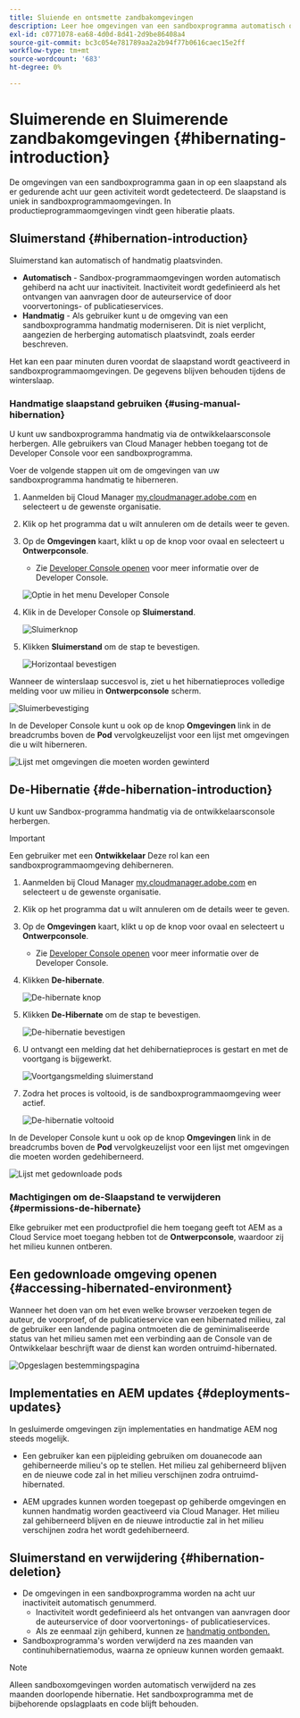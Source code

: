 ```yaml
---
title: Sluiende en ontsmette zandbakomgevingen
description: Leer hoe omgevingen van een sandboxprogramma automatisch overschakelen op een hibernatiemodus en hoe u deze kunt deorganiseren.
exl-id: c0771078-ea68-4d0d-8d41-2d9be86408a4
source-git-commit: bc3c054e781789aa2a2b94f77b0616caec15e2ff
workflow-type: tm+mt
source-wordcount: '683'
ht-degree: 0%

---
```



# Sluimerende en Sluimerende zandbakomgevingen {#hibernating-introduction}

De omgevingen van een sandboxprogramma gaan in op een slaapstand als er gedurende acht uur geen activiteit wordt gedetecteerd. De slaapstand is uniek in sandboxprogrammaomgevingen. In productieprogrammaomgevingen vindt geen hiberatie plaats.

## Sluimerstand {#hibernation-introduction}

Sluimerstand kan automatisch of handmatig plaatsvinden.

* **Automatisch** - Sandbox-programmaomgevingen worden automatisch gehiberd na acht uur inactiviteit. Inactiviteit wordt gedefinieerd als het ontvangen van aanvragen door de auteurservice of door voorvertonings- of publicatieservices.
* **Handmatig** - Als gebruiker kunt u de omgeving van een sandboxprogramma handmatig moderniseren. Dit is niet verplicht, aangezien de herberging automatisch plaatsvindt, zoals eerder beschreven.

Het kan een paar minuten duren voordat de slaapstand wordt geactiveerd in sandboxprogrammaomgevingen. De gegevens blijven behouden tijdens de winterslaap.

### Handmatige slaapstand gebruiken {#using-manual-hibernation}

U kunt uw sandboxprogramma handmatig via de ontwikkelaarsconsole herbergen. Alle gebruikers van Cloud Manager hebben toegang tot de Developer Console voor een sandboxprogramma.

Voer de volgende stappen uit om de omgevingen van uw sandboxprogramma handmatig te hiberneren.

1. Aanmelden bij Cloud Manager [my.cloudmanager.adobe.com](https://my.cloudmanager.adobe.com/) en selecteert u de gewenste organisatie.

1. Klik op het programma dat u wilt annuleren om de details weer te geven.

1. Op de **Omgevingen** kaart, klikt u op de knop voor ovaal en selecteert u **Ontwerpconsole**.

   * Zie [Developer Console openen](/help/implementing/cloud-manager/manage-environments.md#accessing-developer-console) voor meer informatie over de Developer Console.

   ![Optie in het menu Developer Console](assets/developer-console-menu-option.png)

1. Klik in de Developer Console op **Sluimerstand**.

   ![Sluimerknop](assets/hibernate-1.png)

1. Klikken **Sluimerstand** om de stap te bevestigen.

   ![Horizontaal bevestigen](assets/hibernate-2.png)

Wanneer de winterslaap succesvol is, ziet u het hibernatieproces volledige melding voor uw milieu in **Ontwerpconsole** scherm.

![Sluimerbevestiging](assets/hibernate-4.png)

In de Developer Console kunt u ook op de knop **Omgevingen** link in de breadcrumbs boven de **Pod** vervolgkeuzelijst voor een lijst met omgevingen die u wilt hiberneren.

![Lijst met omgevingen die moeten worden gewinterd](assets/hibernate-1b.png)

## De-Hibernatie {#de-hibernation-introduction}

U kunt uw Sandbox-programma handmatig via de ontwikkelaarsconsole herbergen.

>[!IMPORTANT]
>
>Een gebruiker met een **Ontwikkelaar** Deze rol kan een sandboxprogrammaomgeving dehiberneren.

1. Aanmelden bij Cloud Manager [my.cloudmanager.adobe.com](https://my.cloudmanager.adobe.com/) en selecteert u de gewenste organisatie.

1. Klik op het programma dat u wilt annuleren om de details weer te geven.

1. Op de **Omgevingen** kaart, klikt u op de knop voor ovaal en selecteert u **Ontwerpconsole**.

   * Zie [Developer Console openen](/help/implementing/cloud-manager/manage-environments.md#accessing-developer-console) voor meer informatie over de Developer Console.

1. Klikken **De-hibernate**.

   ![De-hibernate knop](assets/de-hibernation-img1.png)

1. Klikken **De-Hibernate** om de stap te bevestigen.

   ![De-hibernatie bevestigen](assets/de-hibernation-img2.png)

1. U ontvangt een melding dat het dehibernatieproces is gestart en met de voortgang is bijgewerkt.

   ![Voortgangsmelding sluimerstand](assets/de-hibernation-img3.png)

1. Zodra het proces is voltooid, is de sandboxprogrammaomgeving weer actief.

   ![De-hibernatie voltooid](assets/de-hibernation-img4.png)


In de Developer Console kunt u ook op de knop **Omgevingen** link in de breadcrumbs boven de **Pod** vervolgkeuzelijst voor een lijst met omgevingen die moeten worden gedehiberneerd.

![Lijst met gedownloade pods](assets/de-hibernate-1b.png)

### Machtigingen om de-Slaapstand te verwijderen {#permissions-de-hibernate}

Elke gebruiker met een productprofiel die hem toegang geeft tot AEM as a Cloud Service moet toegang hebben tot de **Ontwerpconsole**, waardoor zij het milieu kunnen ontberen.

## Een gedownloade omgeving openen {#accessing-hibernated-environment}

Wanneer het doen van om het even welke browser verzoeken tegen de auteur, de voorproef, of de publicatieservice van een hibernated milieu, zal de gebruiker een landende pagina ontmoeten die de geminimaliseerde status van het milieu samen met een verbinding aan de Console van de Ontwikkelaar beschrijft waar de dienst kan worden ontruimd-hibernated.

![Opgeslagen bestemmingspagina](assets/de-hibernation-img5.png)

## Implementaties en AEM updates {#deployments-updates}

In gesluimerde omgevingen zijn implementaties en handmatige AEM nog steeds mogelijk.

* Een gebruiker kan een pijpleiding gebruiken om douanecode aan gehiberneerde milieu&#39;s op te stellen. Het milieu zal gehiberneerd blijven en de nieuwe code zal in het milieu verschijnen zodra ontruimd-hibernated.

* AEM upgrades kunnen worden toegepast op gehiberde omgevingen en kunnen handmatig worden geactiveerd via Cloud Manager. Het milieu zal gehiberneerd blijven en de nieuwe introductie zal in het milieu verschijnen zodra het wordt gedehiberneerd.

## Sluimerstand en verwijdering {#hibernation-deletion}

* De omgevingen in een sandboxprogramma worden na acht uur inactiviteit automatisch genummerd.
   * Inactiviteit wordt gedefinieerd als het ontvangen van aanvragen door de auteurservice of door voorvertonings- of publicatieservices.
   * Als ze eenmaal zijn gehiberd, kunnen ze [handmatig ontbonden.](#de-hibernation-introduction)
* Sandboxprogramma&#39;s worden verwijderd na zes maanden van continuhibernatiemodus, waarna ze opnieuw kunnen worden gemaakt.

>[!NOTE]
>
>Alleen sandboxomgevingen worden automatisch verwijderd na zes maanden doorlopende hibernatie. Het sandboxprogramma met de bijbehorende opslagplaats en code blijft behouden.
